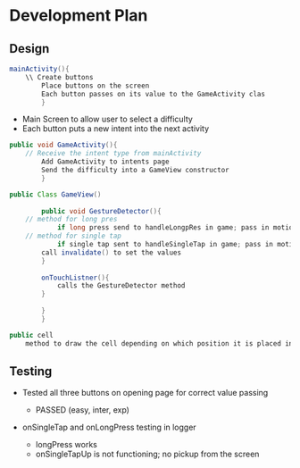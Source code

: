 # Development Plan

## Design
```java
mainActivity(){
    \\ Create buttons
        Place buttons on the screen
        Each button passes on its value to the GameActivity clas
        }


```
* Main Screen to allow user to select a difficulty
* Each button puts a new intent into the next activity

```java
public void GameActivity(){
    // Receive the intent type from mainActivity
        Add GameActivity to intents page
        Send the difficulty into a GameView constructor
        }
```

```java
public Class GameView()
        
        public void GestureDetector(){
    // method for long pres
            if long press send to handleLongpRes in game; pass in motionEvent
    // method for single tap
            if single tap sent to handleSingleTap in game; pass in motionEvent
        call invalidate() to set the values
        }
    
        onTouchListner(){
            calls the GestureDetector method
        }
    
        }
        }
```

```java
public cell
    method to draw the cell depending on which position it is placed in
```

## Testing
* Tested all three buttons on opening page for correct value passing
    * PASSED (easy, inter, exp)

* onSingleTap and onLongPress testing in logger
    * longPress works
    * onSingleTapUp is not functioning; no pickup from the screen
